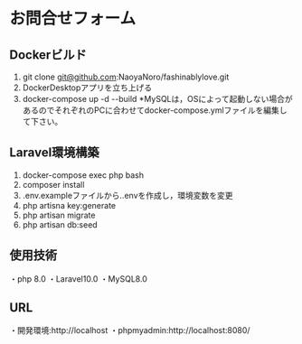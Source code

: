 # お問合せフォーム

## Dockerビルド
1. git clone git@github.com:NaoyaNoro/fashinablylove.git
2. DockerDesktopアプリを立ち上げる
3. docker-compose up -d --build
*MySQLは，OSによって起動しない場合があるのでそれぞれのPCに合わせてdocker-compose.ymlファイルを編集して下さい。

## Laravel環境構築
1. docker-compose exec php bash
2. composer install
3. .env.exampleファイルから..envを作成し，環境変数を変更
4. php artisna key:generate
5. php artisan migrate
6. php artisan db:seed

## 使用技術
・php 8.0
・Laravel10.0
・MySQL8.0

## URL
・開発環境:http://localhost
・phpmyadmin:http://localhost:8080/

